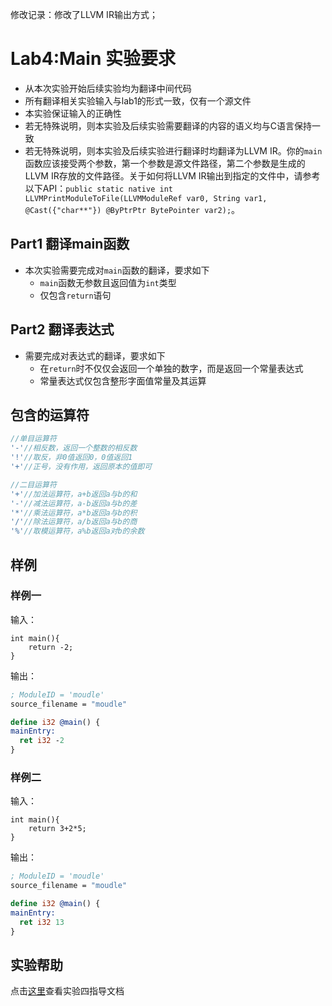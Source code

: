 修改记录：修改了LLVM IR输出方式；

# Lab4:Main 实验要求

- 从本次实验开始后续实验均为翻译中间代码
- 所有翻译相关实验输入与lab1的形式一致，仅有一个源文件
- 本实验保证输入的正确性
- 若无特殊说明，则本实验及后续实验需要翻译的内容的语义均与C语言保持一致
- 若无特殊说明，则本实验及后续实验进行翻译时均翻译为LLVM IR。你的`main`函数应该接受两个参数，第一个参数是源文件路径，第二个参数是生成的LLVM IR存放的文件路径。关于如何将LLVM IR输出到指定的文件中，请参考以下API：`public static native int LLVMPrintModuleToFile(LLVMModuleRef var0, String var1, @Cast({"char**"}) @ByPtrPtr BytePointer var2);`。

## Part1 翻译main函数
- 本次实验需要完成对`main`函数的翻译，要求如下
    - `main`函数无参数且返回值为`int`类型
    - 仅包含`return`语句

## Part2 翻译表达式
- 需要完成对表达式的翻译，要求如下
    - 在`return`时不仅仅会返回一个单独的数字，而是返回一个常量表达式
    - 常量表达式仅包含整形字面值常量及其运算

## 包含的运算符

```java
//单目运算符
'-'//相反数，返回一个整数的相反数
'!'//取反，非0值返回0，0值返回1
'+'//正号，没有作用，返回原本的值即可

//二目运算符
'+'//加法运算符，a+b返回a与b的和
'-'//减法运算符，a-b返回a与b的差
'*'//乘法运算符，a*b返回a与b的积
'/'//除法运算符，a/b返回a与b的商
'%'//取模运算符，a%b返回a对b的余数
```

## 样例

### 样例一

输入：

```SysY
int main(){
    return -2;
}
```

输出：
```LLVM IR
; ModuleID = 'moudle'
source_filename = "moudle"

define i32 @main() {
mainEntry:
  ret i32 -2
}

```

### 样例二

输入：

```SysY
int main(){
    return 3+2*5;
}
```

输出：
```LLVM IR
; ModuleID = 'moudle'
source_filename = "moudle"

define i32 @main() {
mainEntry:
  ret i32 13
}

```

## 实验帮助
点击[这里](lab4-main/help.md)查看实验四指导文档
